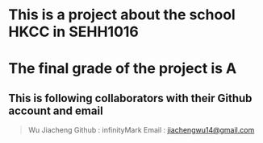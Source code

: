 # This is a project about the school HKCC in SEHH1016

# The final grade of the project is A


## This is following collaborators with their Github account and email


>  Wu Jiacheng
>  Github : infinityMark
>  Email : jiachengwu14@gmail.com
